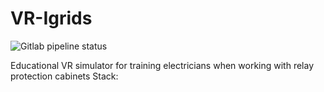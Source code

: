 # VR-Igrids
![Gitlab pipeline status](https://img.shields.io/gitlab/pipeline/DontCallMeShurley/VR-Igrids/master?style=plastic)

Educational VR simulator for training electricians when working with relay protection cabinets
Stack:
